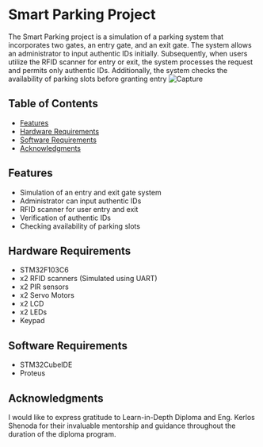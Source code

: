 # Smart Parking Project

The Smart Parking project is a simulation of a parking system that incorporates two gates, an entry gate, and an exit gate. The system allows an administrator to input authentic IDs initially. Subsequently, when users utilize the RFID scanner for entry or exit, the system processes the request and permits only authentic IDs. Additionally, the system checks the availability of parking slots before granting entry
![Capture](https://github.com/EslamAhmed55/Parking-System-based-on-STM32/assets/95945188/086d820a-67af-4fff-a5c9-3baba1e16344)


## Table of Contents
- [Features](#features)
- [Hardware Requirements](#hardware-requirements)
- [Software Requirements](#software-requirements)
- [Acknowledgments](#acknowledgments)

## Features

- Simulation of an entry and exit gate system
- Administrator can input authentic IDs
- RFID scanner for user entry and exit
- Verification of authentic IDs
- Checking availability of parking slots
## Hardware Requirements

- STM32F103C6
- x2 RFID scanners (Simulated using UART)
- x2 PIR sensors
- x2 Servo Motors
- x2 LCD
- x2 LEDs
- Keypad

## Software Requirements

- STM32CubeIDE
- Proteus


## Acknowledgments

I would like to express gratitude to Learn-in-Depth Diploma and Eng. Kerlos Shenoda for their invaluable mentorship and guidance throughout the duration of the diploma program. 



